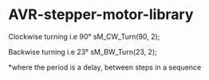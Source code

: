 # AVR-stepper-motor-library
Clockwise turning i.e 90°
    sM_CW_Turn(90, 2);
  
Backwise turning i.e 23°
    sM_BW_Turn(23, 2);
  
  *where the period is a delay, between steps in a sequence

